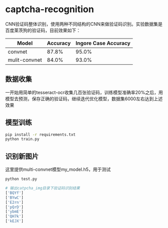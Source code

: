# captcha-recognition

CNN验证码整体识别，使用两种不同结构的CNN来做验证码识别。实验数据集是百度莱茨狗的验证码，目前效果如下：

|Model|Accuracy|Ingore Case Accuracy|
|----|----|----|
|convnet|87.8%|95.0%|
|mulit-convnet|84.0%|93.0%|

## 数据收集

一开始用简单的tesseract-ocr收集几百张验证码，训练模型准确率20%之后，用模型去预测，保存正确的验证码，继续迭代优化模型，数据集6000左右达到上述效果

## 模型训练

```bash
pip install -r requirements.txt
python train.py
```

## 识别新图片

这里提供multi-convnet模型my_model.h5，用于测试

```bash
python test.py

# 输出catpcha_img目录下验证码识别结果
['BQYf']
['BYwC']
['E2rn']
['pQrD']
['ybmE']
['QH7k']
['kEJX']
```
